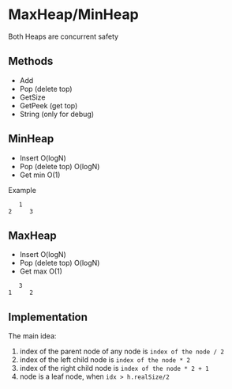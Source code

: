 # MaxHeap/MinHeap
Both Heaps are concurrent safety

## Methods
* Add
* Pop (delete top)
* GetSize
* GetPeek (get top)
* String (only for debug)

## MinHeap
* Insert O(logN)
* Pop (delete top) O(logN)
* Get min O(1)

Example
```
   1
2     3
```

## MaxHeap
* Insert O(logN)
* Pop (delete top) O(logN)
* Get max O(1)

```
   3
1     2
```

## Implementation
The main idea:
1. index of the parent node of any node is `index of the node / 2`
2. index of the left child node is `index of the node * 2`
3. index of the right child node is `index of the node * 2 + 1`
4. node is a leaf node, when `idx > h.realSize/2`